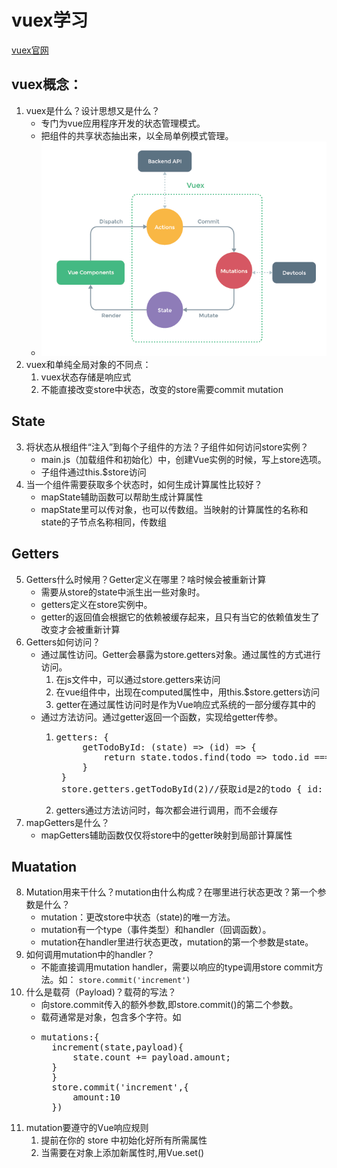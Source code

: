 # vuex学习<br/>
[vuex官网](https://vuex.vuejs.org/zh/)

## vuex概念：
1. vuex是什么？设计思想又是什么？<br/>
    + 专门为vue应用程序开发的状态管理模式。
    + 把组件的共享状态抽出来，以全局单例模式管理。
    + ![](./vuex-1.png 'vuex设计图')
2. vuex和单纯全局对象的不同点：<br/>
    1. vuex状态存储是响应式
    2. 不能直接改变store中状态，改变的store需要commit mutation
## State
3. 将状态从根组件“注入”到每个子组件的方法？子组件如何访问store实例？
    + main.js（加载组件和初始化）中，创建Vue实例的时候，写上store选项。
    + 子组件通过this.$store访问
4. 当一个组件需要获取多个状态时，如何生成计算属性比较好？
    + mapState辅助函数可以帮助生成计算属性
    + mapState里可以传对象，也可以传数组。当映射的计算属性的名称和state的子节点名称相同，传数组
## Getters
5. Getters什么时候用？Getter定义在哪里？啥时候会被重新计算
    + 需要从store的state中派生出一些对象时。
    + getters定义在store实例中。
    + getter的返回值会根据它的依赖被缓存起来，且只有当它的依赖值发生了改变才会被重新计算
6. Getters如何访问？
    + 通过属性访问。Getter会暴露为store.getters对象。通过属性的方式进行访问。
        1. 在js文件中，可以通过store.getters来访问
        2. 在vue组件中，出现在computed属性中，用this.$store.getters访问
        3. getter在通过属性访问时是作为Vue响应式系统的一部分缓存其中的
    + 通过方法访问。通过getter返回一个函数，实现给getter传参。
        1. <pre>getters: {
                getTodoById: (state) => (id) => {
                    return state.todos.find(todo => todo.id === id)
                }
            }
            store.getters.getTodoById(2)//获取id是2的todo { id: 2, text: '...', done: false }</pre>
        2. getters通过方法访问时，每次都会进行调用，而不会缓存
7. mapGetters是什么？
    + mapGetters辅助函数仅仅将store中的getter映射到局部计算属性  

## Muatation
8. Mutation用来干什么？mutation由什么构成？在哪里进行状态更改？第一个参数是什么？
    + mutation：更改store中状态（state)的唯一方法。
    + mutation有一个type（事件类型）和handler（回调函数）。
    + mutation在handler里进行状态更改，mutation的第一个参数是state。
9. 如何调用mutation中的handler？
    + 不能直接调用mutation handler，需要以响应的type调用store commit方法。如：
    `store.commit('increment')`
10. 什么是载荷（Payload)？载荷的写法？
    + 向store.commit传入的额外参数,即store.commit()的第二个参数。
    + 载荷通常是对象，包含多个字符。如
    + <pre>mutations:{
        increment(state,payload){
            state.count += payload.amount;
        }
        }
        store.commit('increment',{
            amount:10
        })</pre>
11. mutation要遵守的Vue响应规则
    1. 提前在你的 store 中初始化好所有所需属性
    2. 当需要在对象上添加新属性时,用Vue.set()